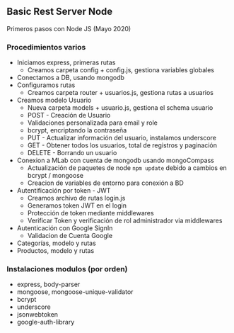 ## Basic Rest Server Node

Primeros pasos con Node JS (Mayo 2020)

### Procedimientos varios
  - Iniciamos express, primeras rutas
    - Creamos carpeta config + config.js, gestiona variables globales
  - Conectamos a DB, usando mongodb
  - Configuramos rutas
    - Creamos carpeta router + usuarios.js, gestiona rutas a usuarios
  - Creamos modelo Usuario
    - Nueva carpeta models + usuario.js, gestiona el schema usuario
    - POST - Creación de Usuario
    - Validaciones personalizada para email y role
    - bcrypt, encriptando la contraseña
    - PUT - Actualizar información del usuario, instalamos underscore
    - GET - Obtener todos los usuarios, total de registros y paginación
    - DELETE - Borrando un usuario
  - Conexion a MLab con cuenta de mongodb usando mongoCompass
    - Actualización de paquetes de node ```npm update``` debido a cambios en bcrypt / mongoose
    - Creacion de variables de entorno para conexión a BD
  - Autentificación por token - JWT
    - Creamos archivo de rutas login.js
    - Generamos token JWT en el login
    - Protección de token mediante middlewares
    - Verificar Token y verificación de rol administrador via middlewares
  - Autenticación con Google SignIn
    - Validacion de Cuenta Google
  - Categorías, modelo y rutas
  - Productos, modelo y rutas

### Instalaciones modulos (por orden)
  - express, body-parser
  - mongoose, mongoose-unique-validator
  - bcrypt
  - underscore
  - jsonwebtoken
  - google-auth-library